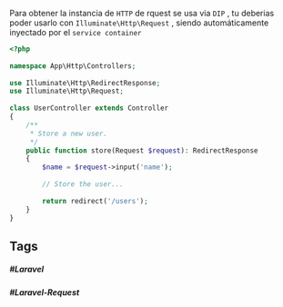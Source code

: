 Para obtener la instancia de `HTTP` de rquest se usa via `DIP` , tu deberias poder usarlo con `Illuminate\Http\Request` , siendo automáticamente inyectado por el `service container`

```php
<?php
 
namespace App\Http\Controllers;
 
use Illuminate\Http\RedirectResponse;
use Illuminate\Http\Request;
 
class UserController extends Controller
{
    /**
     * Store a new user.
     */
    public function store(Request $request): RedirectResponse
    {
        $name = $request->input('name');
 
        // Store the user...
 
        return redirect('/users');
    }
}
```
## Tags

##### #Laravel
##### #Laravel-Request
